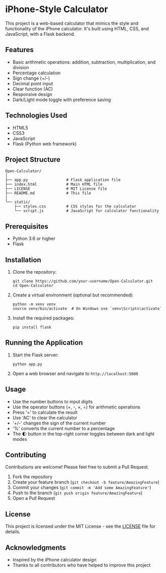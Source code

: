 # iPhone-Style Calculator

This project is a web-based calculator that mimics the style and functionality of the iPhone calculator. It's built using HTML, CSS, and JavaScript, with a Flask backend.

## Features

- Basic arithmetic operations: addition, subtraction, multiplication, and division
- Percentage calculation
- Sign change (+/-)
- Decimal point input
- Clear function (AC)
- Responsive design
- Dark/Light mode toggle with preference saving

## Technologies Used

- HTML5
- CSS3
- JavaScript
- Flask (Python web framework)

## Project Structure

```
Open-Calculator/
│
├── app.py                 # Flask application file
├── index.html             # Main HTML file
├── LICENSE                # MIT License file
├── README.md              # This file
│
└── static/
    ├── styles.css         # CSS styles for the calculator
    └── script.js          # JavaScript for calculator functionality
```

## Prerequisites

- Python 3.6 or higher
- Flask

## Installation

1. Clone the repository:
   ```
   git clone https://github.com/your-username/Open-Calculator.git
   cd Open-Calculator
   ```

2. Create a virtual environment (optional but recommended):
   ```
   python -m venv venv
   source venv/bin/activate  # On Windows use `venv\Scripts\activate`
   ```

3. Install the required packages:
   ```
   pip install flask
   ```

## Running the Application

1. Start the Flask server:
   ```
   python app.py
   ```

2. Open a web browser and navigate to `http://localhost:5000`

## Usage

- Use the number buttons to input digits
- Use the operator buttons (+, -, ×, ÷) for arithmetic operations
- Press '=' to calculate the result
- Use 'AC' to clear the calculator
- '+/-' changes the sign of the current number
- '%' converts the current number to a percentage
- The 🌓 button in the top-right corner toggles between dark and light modes

## Contributing

Contributions are welcome! Please feel free to submit a Pull Request.

1. Fork the repository
2. Create your feature branch (`git checkout -b feature/AmazingFeature`)
3. Commit your changes (`git commit -m 'Add some AmazingFeature'`)
4. Push to the branch (`git push origin feature/AmazingFeature`)
5. Open a Pull Request

## License

This project is licensed under the MIT License - see the [LICENSE](LICENSE) file for details.

## Acknowledgments

- Inspired by the iPhone calculator design
- Thanks to all contributors who have helped to improve this project
